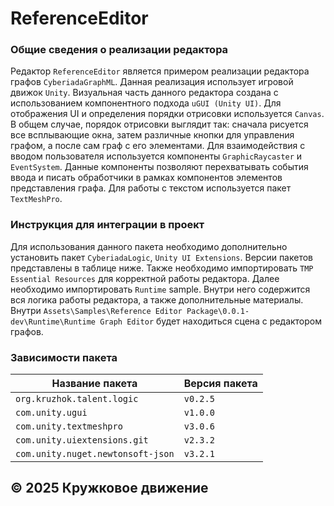# ReferenceEditor
### Общие сведения о реализации редактора
Редактор ```ReferenceEditor``` является примером реализации редактора графов ```CyberiadaGraphML```.
Данная реализация использует игровой движок ```Unity```. 
Визуальная часть данного редактора создана с использованием компонентного подхода ```uGUI (Unity UI)```.
Для отображения UI и определения порядки отрисовки используется ```Canvas```.
В общем случае, порядок отрисовки выглядит так: сначала рисуется все всплывающие окна, затем различные кнопки для управления графом, а после сам граф с его элементами.
Для взаимодействия с вводом пользователя используется компоненты ```GraphicRaycaster``` и ```EventSystem```.
Данные компоненты позволяют перехватывать события ввода и писать обработчики в рамках компонентов элементов представления графа.
Для работы с текстом используется пакет ```TextMeshPro```.

### Инструкция для интеграции в проект
Для использования данного пакета необходимо дополнительно установить пакет ```CyberiadaLogic```, ```Unity UI Extensions```.
Версии пакетов представлены в таблице ниже.
Также необходимо импортировать ```TMP Essential Resources``` для корректной работы редактора.
Далее необходимо импортировать ```Runtime``` sample. Внутри него содержится вся логика работы редактора, а также дополнительные материалы.
Внутри ```Assets\Samples\Reference Editor Package\0.0.1-dev\Runtime\Runtime Graph Editor``` будет находиться сцена с редактором графов.

### Зависимости пакета
| Название пакета                             | Версия пакета |
|---------------------------------------------|---------------|
| ```org.kruzhok.talent.logic```              | ```v0.2.5```  |
| ```com.unity.ugui```                        | ```v1.0.0```  |
| ```com.unity.textmeshpro```                 | ```v3.0.6```  |
| ```com.unity.uiextensions.git```            | ```v2.3.2```  |
| ```com.unity.nuget.newtonsoft-json```       | ```v3.2.1```  |
## © 2025 Кружковое движение  

